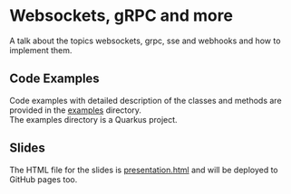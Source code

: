 # Websockets, gRPC and more

A talk about the topics websockets, grpc, sse and webhooks and how to implement them.

## Code Examples

Code examples with detailed description of the classes and methods are provided in the [examples](/examples) directory. \
The examples directory is a Quarkus project.

## Slides

The HTML file for the slides is [presentation.html](/presentation.html) and will be deployed to GitHub pages too.
